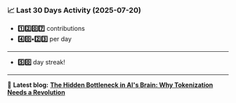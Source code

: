 <!--START_STATS-->
### 📈 Last 30 Days Activity (2025-07-20)  
- **1️⃣2️⃣0️⃣7️⃣** contributions  
- **4️⃣0️⃣•2️⃣3️⃣** per day
---
- **5️⃣0️⃣** day streak!
---
📝 **Latest blog:** [**The Hidden Bottleneck in AI's Brain: Why Tokenization Needs a Revolution**](https://andriak.com/blog/tokenization-revolution)
<!--END_STATS-->
